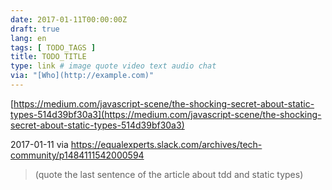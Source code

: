 ```yaml
---
date: 2017-01-11T00:00:00Z
draft: true
lang: en
tags: [ TODO_TAGS ]
title: TODO_TITLE
type: link # image quote video text audio chat
via: "[Who](http://example.com)"
---
```



[https://medium.com/javascript-scene/the-shocking-secret-about-static-types-514d39bf30a3](https://medium.com/javascript-scene/the-shocking-secret-about-static-types-514d39bf30a3)

2017-01-11 via
https://equalexperts.slack.com/archives/tech-community/p1484111542000594

>(quote the last sentence of the article about tdd and static types)
